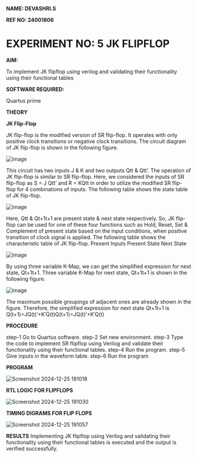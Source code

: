 **NAME: DEVASHRI.S**

**REF NO: 24001806**

# EXPERIMENT NO: 5 JK FLIPFLOP

**AIM:** 

To implement  JK flipflop using verilog and validating their functionality using their functional tables

**SOFTWARE REQUIRED:**

Quartus prime

**THEORY**

**JK Flip-Flop**

JK flip-flop is the modified version of SR flip-flop. It operates with only positive clock transitions or negative clock transitions. The circuit diagram of JK flip-flop is shown in the following figure.

![image](https://github.com/naavaneetha/JKFLIPFLOP-USING-IF-ELSE/assets/154305477/a649c30b-232b-4558-b188-fd6c09845180)


This circuit has two inputs J & K and two outputs Qtt & Qtt’. The operation of JK flip-flop is similar to SR flip-flop. Here, we considered the inputs of SR flip-flop as S = J Qtt’ and R = KQtt in order to utilize the modified SR flip-flop for 4 combinations of inputs. The following table shows the state table of JK flip-flop.

![image](https://github.com/naavaneetha/JKFLIPFLOP-USING-IF-ELSE/assets/154305477/c4360742-e8a8-4937-b089-c46c0433f9a3)

 
Here, Qtt & Qt+1t+1 are present state & next state respectively. So, JK flip-flop can be used for one of these four functions such as Hold, Reset, Set & Complement of present state based on the input conditions, when positive transition of clock signal is applied. The following table shows the characteristic table of JK flip-flop. Present Inputs Present State Next State
 
![image](https://github.com/naavaneetha/JKFLIPFLOP-USING-IF-ELSE/assets/154305477/6c275261-a6d5-4c37-a3a7-1e88ca11c4cd)

By using three variable K-Map, we can get the simplified expression for next state, Qt+1t+1. Three variable K-Map for next state, Qt+1t+1 is shown in the following figure.
 
![image](https://github.com/naavaneetha/JKFLIPFLOP-USING-IF-ELSE/assets/154305477/5174f41b-0ce0-4329-a372-6d1943ea6673)

The maximum possible groupings of adjacent ones are already shown in the figure. Therefore, the simplified expression for next state Qt+1t+1 is Q(t+1)=JQ(t)′+K′Q(t)Q(t+1)=JQ(t)′+K′Q(t)

**PROCEDURE**

 step-1 Go to Quartus software.
 step-2 Set new environment.
 step-3 Type the code to implement SR flipflop using Verilog and validate their functionality using
 their functional tables.
 step-4 Run the program.
 step-5 Give inputs in the waveform table.
 step-6 Run the program

**PROGRAM**

![Screenshot 2024-12-25 191018](https://github.com/user-attachments/assets/0db692e0-baea-4306-bbea-70ecd1da341d)


**RTL LOGIC FOR FLIPFLOPS**

![Screenshot 2024-12-25 191030](https://github.com/user-attachments/assets/11760017-20ad-42c2-af8a-fcfa4dfa08a9)


**TIMING DIGRAMS FOR FLIP FLOPS**

![Screenshot 2024-12-25 191057](https://github.com/user-attachments/assets/9eb069b0-663a-4038-ad94-271db34d0ef2)

**RESULTS**
 Implementing JK flipflop using Verilog and validating their functionality using their functional tables
 is executed and the output is verified successfully.

